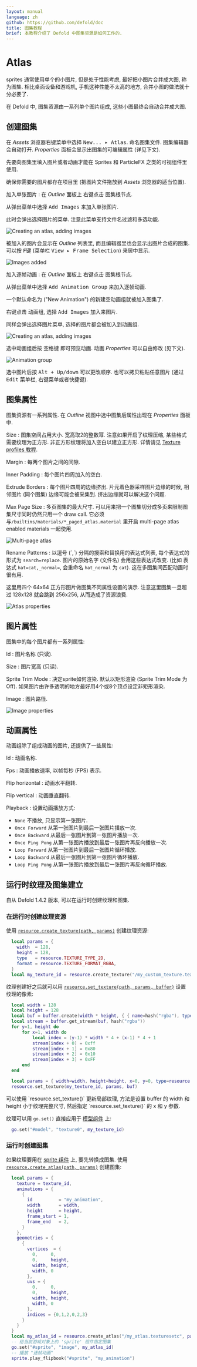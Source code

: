 ```yaml
---
layout: manual
language: zh
github: https://github.com/defold/doc
title: 图集教程
brief: 本教程介绍了 Defold 中图集资源是如何工作的.
---
```


# Atlas

sprites 通常使用单个的小图片, 但是处于性能考虑, 最好把小图片合并成大图, 称为图集. 相比桌面设备和游戏机, 手机这种性能不太高的地方, 合并小图的做法就十分必要了.

在 Defold 中, 图集资源由一系列单个图片组成, 这些小图最终会自动合并成大图.

## 创建图集

在 *Assets* 浏览器右键菜单中选择 <kbd>New... ▸ Atlas</kbd>. 命名图集文件. 图集编辑器会自动打开.
*Properties* 面板会显示出图集的可编辑属性 (详见下文).

先要向图集里填入图片或者动画才能在 Sprites 和 ParticleFX 之类的可视组件里使用.

确保你需要的图片都存在项目里 (把图片文件拖放到 *Assets* 浏览器的适当位置).

加入单张图片
: 在 *Outline* 面板上 <kbd>右键点击</kbd> 图集根节点.
  
  从弹出菜单中选择 <kbd>Add Images</kbd> 来加入单张图片.

  此时会弹出选择图片的菜单. 注意此菜单支持文件名过滤和多选功能.

  ![Creating an atlas, adding images](/manuals/images/atlas/add.png)

  被加入的图片会显示在 *Outline* 列表里, 而且编辑器里也会显示出图片合成的图集. 可以按 <kbd>F键</kbd> (菜单栏 <kbd>View ▸ Frame Selection</kbd>) 来居中显示.

  ![Images added](/manuals/images/atlas/single_images.png)

加入逐帧动画
: 在 *Outline* 面板上 <kbd>右键点击</kbd> 图集根节点.

  从弹出菜单中选择 <kbd>Add Animation Group</kbd> 来加入逐帧动画.

  一个默认命名为 ("New Animation") 的新建空动画组就被加入图集了.

  <kbd>右键点击</kbd> 动画组, 选择 <kbd>Add Images</kbd> 加入来图片.

  同样会弹出选择图片菜单, 选择的图片都会被加入到动画组.
  
  ![Creating an atlas, adding images](/manuals/images/atlas/add_animation.png)

  选中动画组后按 <kbd>空格键</kbd> 即可预览动画. 动画 *Properties* 可以自由修改 (见下文).

  ![Animation group](/manuals/images/atlas/animation_group.png)

选中图片后按 <kbd>Alt + Up/down</kbd> 可以更改顺序. 也可以拷贝粘贴任意图片 (通过 <kbd>Edit</kbd> 菜单栏, 右键菜单或者快捷键).

## 图集属性

图集资源有一系列属性. 在 *Outline* 视图中选中图集后属性出现在 *Properties* 面板中.

Size
: 图集空间占用大小. 宽高取2的整数幂. 注意如果开启了纹理压缩, 某些格式需要纹理为正方形. 非正方形纹理将加入空白以建立正方形. 详情请见 [Texture profiles 教程](/zh/manuals/texture-profiles/).

Margin
: 每两个图片之间的间隙.

Inner Padding
: 每个图片四周加入的空白.

Extrude Borders
: 每个图片四周的边缘挤出. 片元着色器采样图片边缘的时候, 相邻图片 (同个图集) 边缘可能会被采集到. 挤出边缘就可以解决这个问题.

Max Page Size
: 多页图集的最大尺寸. 可以用来把一个图集切分成多页来限制图集尺寸同时仍然只用一个 draw call. 它必须与`/builtins/materials/*_paged_atlas.material` 里开启 multi-page atlas enabled materials 一起使用.

![Multi-page atlas](/manuals/images/atlas/multipage_atlas.png)

Rename Patterns
: 以逗号 (´,´) 分隔的搜索和替换用的表达式列表, 每个表达式的形式为 `search=replace`.
图片的原始名字 (文件名) 会用这些表达式改变. (比如 表达式 `hat=cat,_normal=`, 会重命名 `hat_normal` 为 `cat`). 这在多图集间匹配动画时很有用.

这里用四个 64x64 正方形图片做图集不同属性设置的演示. 注意这里图集一旦超过 128x128 就会跳到 256x256, 从而造成了资源浪费.

![Atlas properties](/manuals/images/atlas/atlas_properties.png)

## 图片属性

图集中的每个图片都有一系列属性:

Id
: 图片名称 (只读).

Size
: 图片宽高 (只读).

Sprite Trim Mode
: 决定sprite如何渲染. 默认以矩形渲染 (Sprite Trim Mode 为 Off). 如果图片由许多透明的地方最好用4个或8个顶点设定非矩形渲染.

Image
: 图片路径.

![Image properties](/manuals/images/atlas/image_properties.png)

## 动画属性

动画组除了组成动画的图片, 还提供了一些属性:

Id
: 动画名称.

Fps
: 动画播放速率, 以帧每秒 (FPS) 表示.

Flip horizontal
: 动画水平翻转.

Flip vertical
: 动画垂直翻转.

Playback
: 设置动画播放方式:

  - `None` 不播放, 只显示第一张图片.
  - `Once Forward` 从第一张图片到最后一张图片播放一次.
  - `Once Backward` 从最后一张图片到第一张图片播放一次.
  - `Once Ping Pong` 从第一张图片播放到最后一张图片再反向播放一次.
  - `Loop Forward` 从第一张图片到最后一张图片循环播放.
  - `Loop Backward` 从最后一张图片到第一张图片循环播放.
  - `Loop Ping Pong` 从第一张图片播放到最后一张图片再反向循环播放.

## 运行时纹理及图集建立

自从 Defold 1.4.2 版本, 可以在运行时创建纹理和图集.

### 在运行时创建纹理资源

使用 [`resource.create_texture(path, params)`](https://defold.com/ref/stable/resource/#resource.create_texture:path-table) 创建纹理资源:

```lua
  local params = {
    width  = 128,
    height = 128,
    type   = resource.TEXTURE_TYPE_2D,
    format = resource.TEXTURE_FORMAT_RGBA,
  }
  local my_texture_id = resource.create_texture("/my_custom_texture.texturec", params)
```

纹理创建好之后就可以用 [`resource.set_texture(path, params, buffer)`](https://defold.com/ref/stable/resource/#resource.set_texture:path-table-buffer) 设置纹理的像素:

```lua
  local width = 128
  local height = 128
  local buf = buffer.create(width * height, { { name=hash("rgba"), type=buffer.VALUE_TYPE_UINT8, count=4 } } )
  local stream = buffer.get_stream(buf, hash("rgba"))
  for y=1, height do
      for x=1, width do
          local index = (y-1) * width * 4 + (x-1) * 4 + 1
          stream[index + 0] = 0xff
          stream[index + 1] = 0x80
          stream[index + 2] = 0x10
          stream[index + 3] = 0xFF
      end
  end

  local params = { width=width, height=height, x=0, y=0, type=resource.TEXTURE_TYPE_2D, format=resource.TEXTURE_FORMAT_RGBA, num_mip_maps=1 }
  resource.set_texture(my_texture_id, params, buf)
```

<div class='sidenote' markdown='1'>
可以使用 `resource.set_texture()` 更新局部纹理, 方法是设置 buffer 的 width 和 height 小于纹理完整尺寸, 然后指定 `resource.set_texture()` 的 x 和 y 参数.
</div>

纹理可以用 `go.set()` 直接应用于 [模型组件](/zh/manuals/model/) 上:

```lua
  go.set("#model", "texture0", my_texture_id)
```

### 运行时创建图集

如果纹理要用在 [sprite 组件](/zh/manuals/sprite/) 上, 要先转换成图集. 使用 [`resource.create_atlas(path, params)`](https://defold.com/ref/stable/resource/#resource.create_atlas:path-table) 创建图集:

```lua
  local params = {
    texture = texture_id,
    animations = {
      {
        id          = "my_animation",
        width       = width,
        height      = height,
        frame_start = 1,
        frame_end   = 2,
      }
    },
    geometries = {
      {
        vertices  = {
          0,     0,
          0,     height,
          width, height,
          width, 0
        },
        uvs = {
          0,     0,
          0,     height,
          width, height,
          width, 0
        },
        indices = {0,1,2,0,2,3}
      }
    }
  }
  local my_atlas_id = resource.create_atlas("/my_atlas.texturesetc", params)
  -- 给当前游戏对象上的 'sprite' 组件指定图集
  go.set("#sprite", "image", my_atlas_id)
  -- 播放 "逐帧动画"
  sprite.play_flipbook("#sprite", "my_animation")
```